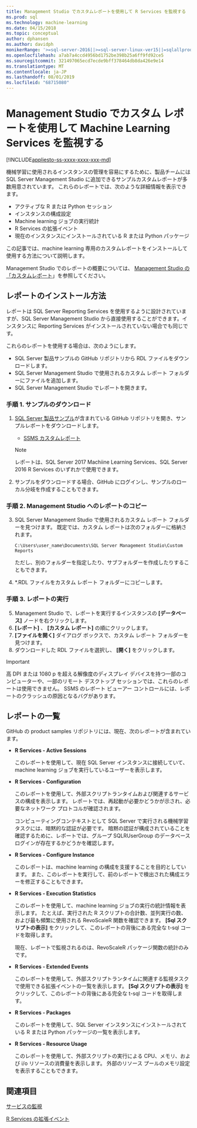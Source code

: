 ```yaml
---
title: Management Studio でカスタムレポートを使用して R Services を監視する
ms.prod: sql
ms.technology: machine-learning
ms.date: 04/15/2018
ms.topic: conceptual
author: dphansen
ms.author: davidph
monikerRange: '>=sql-server-2016||>=sql-server-linux-ver15||=sqlallproducts-allversions'
ms.openlocfilehash: a7ab7a4ccd4956bd1752be398b25a6ff9fd92ce5
ms.sourcegitcommit: 321497065ecd7ecde9bff378464db8da426e9e14
ms.translationtype: MT
ms.contentlocale: ja-JP
ms.lasthandoff: 08/01/2019
ms.locfileid: "68715080"
---
```

# <a name="monitor-machine-learning-services-using-custom-reports-in-management-studio"></a>Management Studio でカスタム レポートを使用して Machine Learning Services を監視する
[!INCLUDE[appliesto-ss-xxxx-xxxx-xxx-md](../../includes/appliesto-ss-xxxx-xxxx-xxx-md.md)]

機械学習に使用されるインスタンスの管理を容易にするために、製品チームには SQL Server Management Studio に追加できるサンプルカスタムレポートが多数用意されています。 これらのレポートでは、次のような詳細情報を表示できます。

- アクティブな R または Python セッション
- インスタンスの構成設定
- Machine learning ジョブの実行統計
- R Services の拡張イベント
- 現在のインスタンスにインストールされている R または Python パッケージ

この記事では、machine learning 専用のカスタムレポートをインストールして使用する方法について説明します。 

Management Studio でのレポートの概要については、 [Management Studio の「カスタムレポート](../../ssms/object/custom-reports-in-management-studio.md)」を参照してください。

## <a name="how-to-install-the-reports"></a>レポートのインストール方法

レポートは SQL Server Reporting Services を使用するように設計されていますが、SQL Server Management Studio から直接使用することができます。インスタンスに Reporting Services がインストールされていない場合でも同じです。 

これらのレポートを使用する場合は、次のようにします。

* SQL Server 製品サンプルの GitHub リポジトリから RDL ファイルをダウンロードします。
* SQL Server Management Studio で使用されるカスタム レポート フォルダーにファイルを追加します。
* SQL Server Management Studio でレポートを開きます。


### <a name="step-1-download-the-reports"></a>手順 1. サンプルのダウンロード

1. [SQL Server 製品サンプル](https://github.com/Microsoft/sql-server-samples)が含まれている GitHub リポジトリを開き、サンプルレポートをダウンロードします。 

    + [SSMS カスタムレポート](https://github.com/Microsoft/sql-server-samples/tree/master/samples/features/machine-learning-services/ssms-custom-reports)

    > [!NOTE]
    > レポートは、SQL Server 2017 Machiine Learning Services、SQL Server 2016 R Services のいずれかで使用できます。

2. サンプルをダウンロードする場合、GitHub にログインし、サンプルのローカル分岐を作成することもできます。 

### <a name="step-2-copy-the-reports-to-management-studio"></a>手順 2. Management Studio へのレポートのコピー

3. SQL Server Management Studio で使用されるカスタム レポート フォルダーを見つけます。 既定では、カスタム レポートは次のフォルダーに格納されます。
    
   `C:\Users\user_name\Documents\SQL Server Management Studio\Custom Reports`

   ただし、別のフォルダーを指定したり、サブフォルダーを作成したりすることもできます。

4. *.RDL ファイルをカスタム レポート フォルダーにコピーします。


### <a name="step-3-run-the-reports"></a>手順 3. レポートの実行

5. Management Studio で、レポートを実行するインスタンスの **[データベース]** ノードを右クリックします。
6. **[レポート]** 、 **[カスタム レポート]** の順にクリックします。
7. **[ファイルを開く]** ダイアログ ボックスで、カスタム レポート フォルダーを見つけます。
8. ダウンロードした RDL ファイルを選択し、 **[開く]** をクリックします。

> [!IMPORTANT]
> 高 DPI または 1080 p を超える解像度のディスプレイ デバイスを持つ一部のコンピューターや、一部のリモート デスクトップ セッションでは、これらのレポートは使用できません。 SSMS のレポート ビューアー コントロールには、レポートのクラッシュの原因となるバグがあります。

## <a name="report-list"></a>レポートの一覧

GitHub の product samples リポジトリには、現在、次のレポートが含まれています。

+ **R Services - Active Sessions**

  このレポートを使用して、現在 SQL Server インスタンスに接続していて、machine learning ジョブを実行しているユーザーを表示します。 
  
+ **R Services - Configuration**

  このレポートを使用して、外部スクリプトランタイムおよび関連するサービスの構成を表示します。 レポートでは、再起動が必要かどうかが示され、必要なネットワーク プロトコルが確認されます。 
  
  コンピューティングコンテキストとして SQL Server で実行される機械学習タスクには、暗黙的な認証が必要です。 暗黙の認証が構成されていることを確認するために、レポートでは、グループ SQLRUserGroup のデータベースログインが存在するかどうかを確認します。

 + **R Services - Configure Instance** 

   このレポートは、machine learning の構成を支援することを目的としています。 また、このレポートを実行して、前のレポートで検出された構成エラーを修正することもできます。
 
+ **R Services - Execution Statistics**

  このレポートを使用して、machine learning ジョブの実行の統計情報を表示します。 たとえば、実行された R スクリプトの合計数、並列実行の数、および最も頻繁に使用される RevoScaleR 関数を確認できます。 **[Sql スクリプトの表示]** をクリックして、このレポートの背後にある完全な t-sql コードを取得します。

  現在、レポートで監視されるのは、RevoScaleR パッケージ関数の統計のみです。

+ **R Services - Extended Events**

  このレポートを使用して、外部スクリプトランタイムに関連する監視タスクで使用できる拡張イベントの一覧を表示します。 **[Sql スクリプトの表示]** をクリックして、このレポートの背後にある完全な t-sql コードを取得します。

+ **R Services - Packages**

  このレポートを使用して、SQL Server インスタンスにインストールされている R または Python パッケージの一覧を表示します。

+ **R Services - Resource Usage**

  このレポートを使用して、外部スクリプトの実行による CPU、メモリ、および i/o リソースの消費量を表示します。 外部のリソース プールのメモリ設定を表示することもできます。

## <a name="see-also"></a>関連項目

[サービスの監視](managing-and-monitoring-r-solutions.md)

[R Services の拡張イベント](extended-events-for-sql-server-r-services.md)

